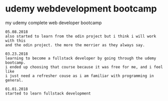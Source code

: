 # udemy webdevelopment bootcamp 
my udemy complete web developer bootcamp

    05.08.2018
    also started to learn from the odin project but i think i will work with this
    and the odin project. the more the merrier as they always say.

    03.23.2018
    learning to become a fullstack developer by going through the udemy bootcamp.
    i ended up choosing that course because it was free for me, and i feel like
    i just need a refresher couse as i am familiar with programming in general.

    01.01.2018
    started to learn fullstack development
